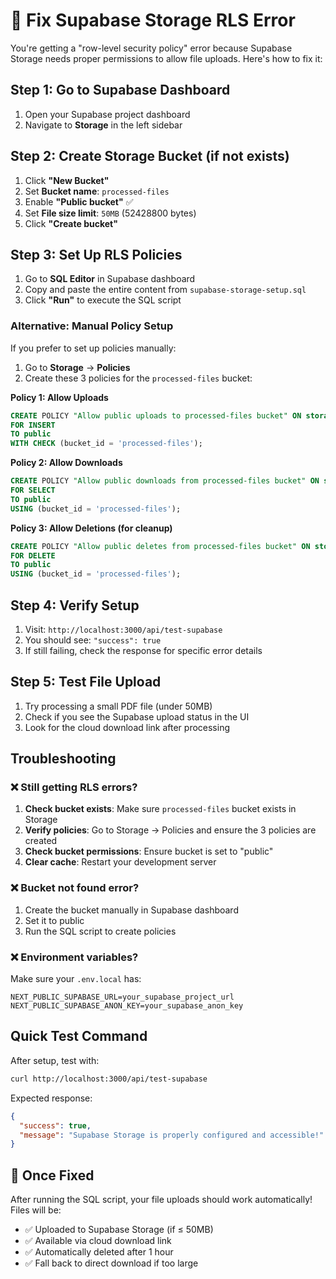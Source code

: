 # 🚨 Fix Supabase Storage RLS Error

You're getting a "row-level security policy" error because Supabase Storage needs proper permissions to allow file uploads. Here's how to fix it:

## Step 1: Go to Supabase Dashboard

1. Open your Supabase project dashboard
2. Navigate to **Storage** in the left sidebar

## Step 2: Create Storage Bucket (if not exists)

1. Click **"New Bucket"**
2. Set **Bucket name**: `processed-files`
3. Enable **"Public bucket"** ✅
4. Set **File size limit**: `50MB` (52428800 bytes)
5. Click **"Create bucket"**

## Step 3: Set Up RLS Policies

1. Go to **SQL Editor** in Supabase dashboard
2. Copy and paste the entire content from `supabase-storage-setup.sql`
3. Click **"Run"** to execute the SQL script

### Alternative: Manual Policy Setup

If you prefer to set up policies manually:

1. Go to **Storage** → **Policies**
2. Create these 3 policies for the `processed-files` bucket:

**Policy 1: Allow Uploads**
```sql
CREATE POLICY "Allow public uploads to processed-files bucket" ON storage.objects
FOR INSERT 
TO public
WITH CHECK (bucket_id = 'processed-files');
```

**Policy 2: Allow Downloads**
```sql
CREATE POLICY "Allow public downloads from processed-files bucket" ON storage.objects
FOR SELECT 
TO public
USING (bucket_id = 'processed-files');
```

**Policy 3: Allow Deletions (for cleanup)**
```sql
CREATE POLICY "Allow public deletes from processed-files bucket" ON storage.objects
FOR DELETE 
TO public
USING (bucket_id = 'processed-files');
```

## Step 4: Verify Setup

1. Visit: `http://localhost:3000/api/test-supabase`
2. You should see: `"success": true`
3. If still failing, check the response for specific error details

## Step 5: Test File Upload

1. Try processing a small PDF file (under 50MB)
2. Check if you see the Supabase upload status in the UI
3. Look for the cloud download link after processing

## Troubleshooting

### ❌ Still getting RLS errors?

1. **Check bucket exists**: Make sure `processed-files` bucket exists in Storage
2. **Verify policies**: Go to Storage → Policies and ensure the 3 policies are created
3. **Check bucket permissions**: Ensure bucket is set to "public"
4. **Clear cache**: Restart your development server

### ❌ Bucket not found error?

1. Create the bucket manually in Supabase dashboard
2. Set it to public
3. Run the SQL script to create policies

### ❌ Environment variables?

Make sure your `.env.local` has:
```env
NEXT_PUBLIC_SUPABASE_URL=your_supabase_project_url
NEXT_PUBLIC_SUPABASE_ANON_KEY=your_supabase_anon_key
```

## Quick Test Command

After setup, test with:
```bash
curl http://localhost:3000/api/test-supabase
```

Expected response:
```json
{
  "success": true,
  "message": "Supabase Storage is properly configured and accessible!"
}
```

## 🎉 Once Fixed

After running the SQL script, your file uploads should work automatically! Files will be:
- ✅ Uploaded to Supabase Storage (if ≤ 50MB)
- ✅ Available via cloud download link
- ✅ Automatically deleted after 1 hour
- ✅ Fall back to direct download if too large